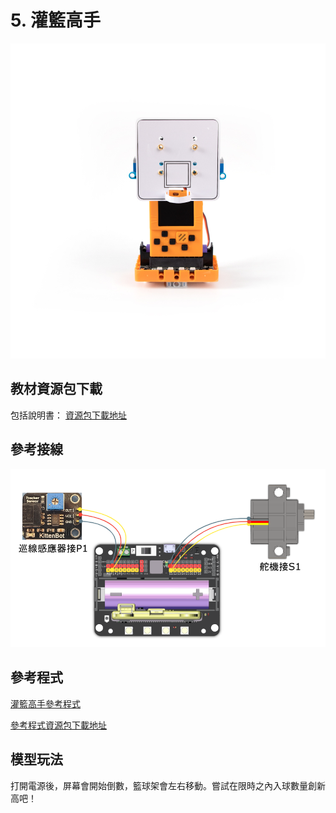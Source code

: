 # 5. 灌籃高手

![](../../images/ball1.jpg)

## 教材資源包下載

包括說明書： [資源包下載地址](https://bit.ly/AIHealthCareSetBuildingGuide)

## 參考接線

![](../../images/ball_wire.png)



## 參考程式

[灌籃高手參考程式](https://makecode.microbit.org/_3i3Dwm7Fm7w1)

[參考程式資源包下載地址](https://bit.ly/AIHealthCareSetHex)

## 模型玩法

打開電源後，屏幕會開始倒數，籃球架會左右移動。嘗試在限時之內入球數量創新高吧！
